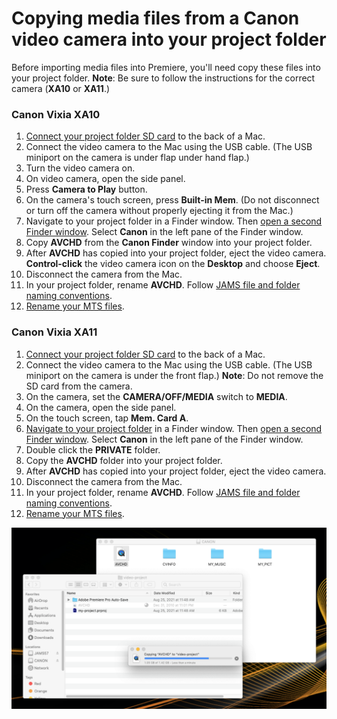# Copying media files from a Canon video camera into your project folder

Before importing media files into Premiere, you'll need copy these files into your project folder. **Note**: Be sure to follow the instructions for the correct camera (**XA10** or **XA11**.)

### Canon Vixia XA10

1. [Connect your project folder SD card](connecting-your-project-folder-sd-card.md) to the back of a Mac.
2. Connect the video camera to the Mac using the USB cable. (The USB miniport on the camera is under flap under hand flap.)
3. Turn the video camera on.
4. On video camera, open the side panel.
5. Press **Camera to Play** button.
6. On the camera's touch screen, press **Built-in Mem**. (Do not disconnect or turn off the camera without properly ejecting it from the Mac.)
7. Navigate to your project folder in a Finder window. Then [open a second Finder window](https://jjloomis.gitbooks.io/file-and-folder-management/content/opening-multiple-finder-windows.html). Select **Canon** in the left pane of the Finder window.
8. Copy **AVCHD** from the **Canon Finder** window into your project folder.
9. After **AVCHD** has copied into your project folder, eject the video camera. **Control-click** the video camera icon on the **Desktop** and choose **Eject**.
10. Disconnect the camera from the Mac.
11. In your project folder, rename **AVCHD**. Follow [JAMS file and folder naming conventions](https://jjloomis.gitbook.io/file-and-folder-management-mac-os-edition/file-and-folder-naming-conventions).&#x20;
12. [Rename your MTS files](previewing-and-renaming-clips-in-finder.md).

### Canon Vixia XA11

1. [Connect your project folder SD card](connecting-your-project-folder-sd-card.md) to the back of a Mac.
2. Connect the video camera to the Mac using the USB cable. (The USB miniport on the camera is under the front flap.) **Note**: Do not remove the SD card from the camera.
3. On the camera, set the **CAMERA/OFF/MEDIA** switch to **MEDIA**.&#x20;
4. On the camera, open the side panel.
5. On the touch screen, tap **Mem. Card A**.
6. [Navigate to your project folder](https://jjloomis.gitbook.io/file-and-folder-management-mac-os-edition/navigating-folder-tree) in a Finder window. Then [open a second Finder window](https://jjloomis.gitbook.io/file-and-folder-management-mac-os-edition/opening-multiple-finder-windows). Select **Canon** in the left pane of the Finder window.&#x20;
7. Double click the **PRIVATE** folder.&#x20;
8. Copy the **AVCHD** folder into your project folder.&#x20;
9. After **AVCHD** has copied into your project folder, eject the video camera.&#x20;
10. Disconnect the camera from the Mac.
11. In your project folder, rename **AVCHD**. Follow [JAMS file and folder naming conventions](https://jjloomis.gitbook.io/file-and-folder-management-mac-os-edition/file-and-folder-naming-conventions).
12. [Rename your MTS files](previewing-and-renaming-clips-in-finder.md).&#x20;

![Copying media files from Canon Vixia XA10 video camera to project folder.](../.gitbook/assets/avchd-to-project-folder.png)
